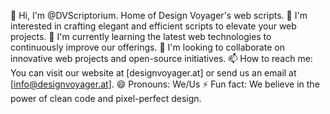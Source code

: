 👋 Hi, I'm @DVScriptorium. Home of Design Voyager's web scripts.
👀 I'm interested in crafting elegant and efficient scripts to elevate your web projects.
🌱 I'm currently learning the latest web technologies to continuously improve our offerings.
💞️ I'm looking to collaborate on innovative web projects and open-source initiatives.
📫 How to reach me: You can visit our website at [designvoyager.at] or send us an email at [info@designvoyager.at].
😄 Pronouns: We/Us
⚡ Fun fact: We believe in the power of clean code and pixel-perfect design.
